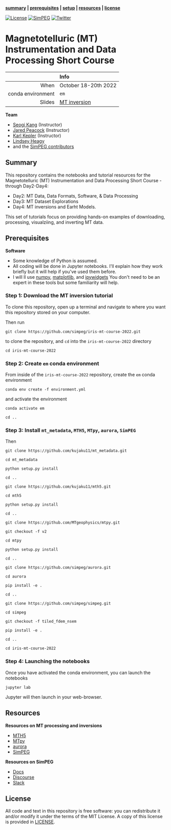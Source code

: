 **[summary](#summary) | [prerequisites](#prerequisites) | [setup](#setup) | [resources](#resources) | [license](#license)**

[![License](https://img.shields.io/github/license/simpeg-research/iris-mt-course-2022.svg)](https://github.com/simpeg-research/iris-mt-course-2022/blob/main/LICENSE)
[![SimPEG](https://img.shields.io/badge/powered%20by-SimPEG-blue.svg)](http://simpeg.xyz)
[![Twitter](https://img.shields.io/twitter/url/https/twitter.com/cloudposse.svg?style=social&label=Follow%20%40sgkang09)](https://twitter.com/sgkang09)

# Magnetotelluric (MT) Instrumentation and Data Processing Short Course


|         | Info |
|--------:|:-----|
| When    | October 18-20th 2022|
| conda environment  | `em` |
| Slides  | [MT inversion](http://bit.ly/iris-mt-course-2022-slides) |

**Team**
- [Seogi Kang](https://github.com/sgkang) (Instructor)
- [Jared Peacock](https://github.com/kujaku11) (Instructor)
- [Karl Kepler](https://github.com/kkappler) (Instructor)
- [Lindsey Heagy](http://github.com/lheagy) 
- and the [SimPEG contributors](https://github.com/simpeg/simpeg/graphs/contributors)



## Summary

This repository contains the notebooks and tutorial resources for the Magnetotelluric (MT) Instrumentation and Data Processing Short Course - through Day2-Day4: 

- Day2: MT Data, Data Formats, Software, & Data Processing
- Day3: MT Dataset Explorations
- Day4: MT inversions and Earht Models. 

This set of tutorials focus on providing hands-on examples of downloading, processing, visualziing, and inverting MT data. 

## Prerequisites

**Software**

* Some knowledge of Python is assumed.
* All coding will be done in Jupyter notebooks. I'll explain how they work
  briefly but it will help if you've used them before.
* I will ll use [numpy](https://numpy.org/), [matplotlib](https://matplotlib.org/), and
  [ipywidgets](https://ipywidgets.readthedocs.io/)
  You don't need to be an expert in these tools but some familiarity will help.

### Step 1: Download the MT inversion tutorial

To clone this repository, open up a terminal and navigate to where you want this repository stored on your computer.

Then run
```
git clone https://github.com/simpeg/iris-mt-course-2022.git
```
to clone the repository, and `cd` into the `iris-mt-course-2022` directory
```
cd iris-mt-course-2022
```

### Step 2: Create `em` conda environment

From inside of the `iris-mt-course-2022` repository, create the `em` conda environment
```
conda env create -f environment.yml
```
and activate the environment
```
conda activate em
```
```
cd ..
```

### Step 3: Install  `mt_metadata`, `MTH5`, `MTpy`, `aurora`, `SimPEG`

Then 
```
git clone https://github.com/kujaku11/mt_metadata.git
```
```
cd mt_metadata
```
```
python setup.py install
```
```
cd ..
```
```
git clone https://github.com/kujaku11/mth5.git
```
```
cd mth5
```
```
python setup.py install
```
```
cd ..
```
```
git clone https://github.com/MTgeophysics/mtpy.git
```
```
git checkout -f v2
```
```
cd mtpy
```
```
python setup.py install
```
```
cd ..
```
```
git clone https://github.com/simpeg/aurora.git
```
```
cd aurora
```
```
pip install -e .
```
```
cd ..
```
```
git clone https://github.com/simpeg/simpeg.git
```
```
cd simpeg
```
```
git checkout -f tiled_fdem_nsem
```
```
pip install -e .
```
```
cd ..
```
```
cd iris-mt-course-2022
```

### Step 4: Launching the notebooks

Once you have activated the conda environment, you can launch the notebooks
```
jupyter lab
```
Jupyter will then launch in your web-browser.


## Resources

**Resources on MT processing and inversions**
- [MTH5](https://github.com/kujaku11/mth5)
- [MTpy](https://github.com/MTgeophysics/mtpy)
- [aurora](https://github.com/simpeg/aurora)
- [SimPEG](https://www.simepg.xyz)

**Resources on SimPEG**
- [Docs](http://docs.simpeg.xyz/)
- [Discourse](http://simpeg.discourse.group/)
- [Slack](http://slack.simpeg.xyz/)


## License

All code and text in this repository is free software: you can redistribute it and/or
modify it under the terms of the MIT License.
A copy of this license is provided in [LICENSE](LICENSE).

